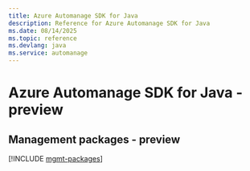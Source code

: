 ```yaml
---
title: Azure Automanage SDK for Java
description: Reference for Azure Automanage SDK for Java
ms.date: 08/14/2025
ms.topic: reference
ms.devlang: java
ms.service: automanage
---
```

# Azure Automanage SDK for Java - preview

## Management packages - preview
[!INCLUDE [mgmt-packages](automanage-mgmt-index.md)]